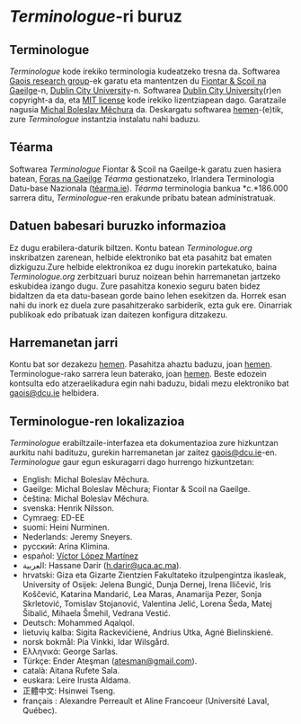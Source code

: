 # *Terminologue*-ri buruz

## Terminologue

*Terminologue* kode irekiko terminologia kudeatzeko tresna da. Softwarea [Gaois research group](https://www.gaois.ie/en/)-ek garatu eta mantentzen du [Fiontar & Scoil na Gaeilge](https://www.dcu.ie/fiontar_scoilnagaeilge/gaeilge/index.shtml)-n, [Dublin City University](https://www.dcu.ie/)-n. Softwarea [Dublin City University](https://www.dcu.ie/)(r)en copyright-a da, eta [MIT license](https://opensource.org/licenses/MIT) kode irekiko lizentziapean dago. Garatzaile nagusia [Michal Boleslav Měchura](https://michmech.github.io/) da. Deskargatu softwarea [hemen](https://github.com/gaois/terminologue)-(e)tik, zure *Terminologue* instantzia instalatu nahi baduzu.

## Téarma

Softwarea *Terminologue* Fiontar & Scoil na Gaeilge-k garatu zuen hasiera batean, [Foras na Gaeilge](https://www.forasnagaeilge.ie/) *Téarma* gestionatzeko, Irlandera Terminologia  Datu-base Nazionala ([téarma.ie](https://www.tearma.ie/)). *Téarma* terminologia bankua  *c.*186.000 sarrera ditu, *Terminologue*-ren erakunde pribatu batean administratuak.

## Datuen babesari buruzko informazioa

Ez dugu erabilera-daturik biltzen. Kontu batean *Terminologue.org* inskribatzen zarenean, helbide elektroniko bat eta pasahitz bat ematen dizkiguzu.Zure helbide elektronikoa ez dugu inorekin partekatuko, baina *Terminologue.org* zerbitzuari buruz noizean behin harremanetan jartzeko eskubidea izango dugu. Zure pasahitza konexio seguru baten bidez bidaltzen da eta datu-basean gorde baino lehen esekitzen da. Horrek esan nahi du inork ez duela zure pasahitzerako sarbiderik, ezta guk ere. Oinarriak publikoak edo pribatuak izan daitezen konfigura ditzakezu.

## Harremanetan jarri

Kontu bat sor dezakezu [hemen](/signup/). Pasahitza ahaztu baduzu, joan [hemen](/forgotpwd/). Terminologue-rako sarrera leun baterako, joan [hemen](/docs/intro/). Beste edozein kontsulta edo atzeraelikadura egin nahi baduzu, bidali mezu elektroniko bat <gaois@dcu.ie> helbidera.

## Terminologue-ren lokalizazioa

*Terminologue* erabiltzaile-interfazea eta dokumentazioa zure hizkuntzan aurkitu nahi badituzu, gurekin harremanetan jar zaitez <gaois@dcu.ie>-en. *Terminologue* gaur egun eskuragarri dago hurrengo hizkuntzetan:

- English: Michal Boleslav Měchura.
- Gaeilge: Michal Boleslav Měchura; Fiontar & Scoil na Gaeilge.
- čeština: Michal Boleslav Měchura.
- svenska: Henrik Nilsson.
- Cymraeg: ED-EE
- suomi: Heini Nurminen.
- Nederlands: Jeremy Sneyers.
- русский: Arina Klimina.
- español: [Víctor López Martínez](https://www.linkedin.com/in/translatorvictorlopez/)
- العربية: Hassane Darir (<h.darir@uca.ac.ma>).
- hrvatski: Giza eta Gizarte Zientzien Fakultateko itzulpengintza ikasleak, University of Osijek: Jelena Bungić, Dunja Dernej, Irena Iličević, Iris Koščević, Katarina Mandarić, Lea Maras, Anamarija Pezer, Sonja Skrletović, Tomislav Stojanović, Valentina Jelić, Lorena Šeda, Matej Šibalić, Mihaela Šmehil, Vedrana Vestić.
- Deutsch: Mohammed Aqalqol.
- lietuvių kalba: Sigita Rackevičienė, Andrius Utka, Agnė Bielinskienė.
- norsk bokmål: Pia Vinkki, Idar Wilsgård.
- Ελληνικά: George Sarlas.
- Türkçe: Ender Ateşman (<atesman@gmail.com>).
- català: Aitana Rufete Sala.
- euskara: Leire Irusta Aldama.
- 正體中文: Hsinwei Tseng.
- français : Alexandre Perreault et Aline Francoeur (Université Laval, Québec).
